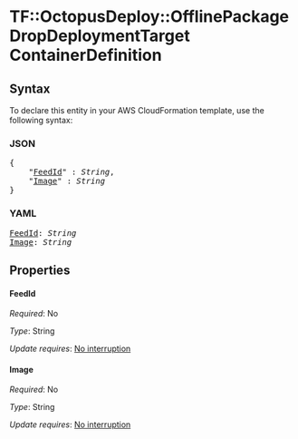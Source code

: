 # TF::OctopusDeploy::OfflinePackageDropDeploymentTarget ContainerDefinition

## Syntax

To declare this entity in your AWS CloudFormation template, use the following syntax:

### JSON

<pre>
{
    "<a href="#feedid" title="FeedId">FeedId</a>" : <i>String</i>,
    "<a href="#image" title="Image">Image</a>" : <i>String</i>
}
</pre>

### YAML

<pre>
<a href="#feedid" title="FeedId">FeedId</a>: <i>String</i>
<a href="#image" title="Image">Image</a>: <i>String</i>
</pre>

## Properties

#### FeedId

_Required_: No

_Type_: String

_Update requires_: [No interruption](https://docs.aws.amazon.com/AWSCloudFormation/latest/UserGuide/using-cfn-updating-stacks-update-behaviors.html#update-no-interrupt)

#### Image

_Required_: No

_Type_: String

_Update requires_: [No interruption](https://docs.aws.amazon.com/AWSCloudFormation/latest/UserGuide/using-cfn-updating-stacks-update-behaviors.html#update-no-interrupt)

